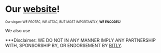 # Our [website][OW]!
<sub><sup>Our slogan: WE *PROTEC*, WE *ATTAC*, BUT MOST IMPORTANTLY, **WE ENCODEC**!</sup></sub>

We also use 

***Disclaimer:
WE DO NOT IN ANY MANNER IMPLY ANY PARTNERSHIP WITH, SPONSORSHIP BY, OR ENDORSEMENT BY [BITLY][bitly].

[OW]: https://dataurlz.github.io/
[bitly]: https://bitly.com
[bitlyres]: https://bitly.com/pages/press/
